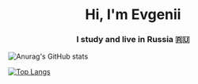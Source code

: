 <h1 align="center">Hi, I'm Evgenii</a> 
<h3 align="center">I study and live in Russia 🇷🇺</h3>

![Anurag's GitHub stats](https://github-readme-stats.vercel.app/api?username=anarkilimitz&show_icons=true&theme=radical)

[![Top Langs](https://github-readme-stats.vercel.app/api/top-langs/?username=anuraghazra&layout=compact)](https://github.com/anarkilimitz/github-readme-stats)
